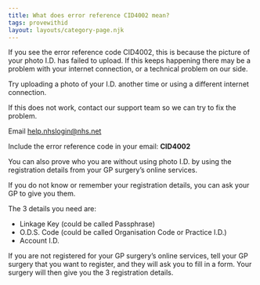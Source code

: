 ```yaml
---
title: What does error reference CID4002 mean?
tags: provewithid
layout: layouts/category-page.njk
---
```


If you see the error reference code CID4002, this is because the picture of your photo I.D. has failed to upload. If this keeps happening there may be a problem with your internet connection, or a technical problem on our side.

Try uploading a photo of your I.D. another time or using a different internet connection.

If this does not work, contact our support team so we can try to fix the problem.

Email help.nhslogin@nhs.net

Include the error reference code in your email: **CID4002**

You can also prove who you are without using photo I.D. by using the registration details from your GP surgery’s online services.

If you do not know or remember your registration details, you can ask your GP to give you them.

The 3 details you need are:
* Linkage Key (could be called Passphrase)
* O.D.S. Code (could be called Organisation Code or Practice I.D.)
* Account I.D.

If you are not registered for your GP surgery’s online services, tell your GP surgery that you want to register, and they will ask you to fill in a form. Your surgery will then give you the 3 registration details.

